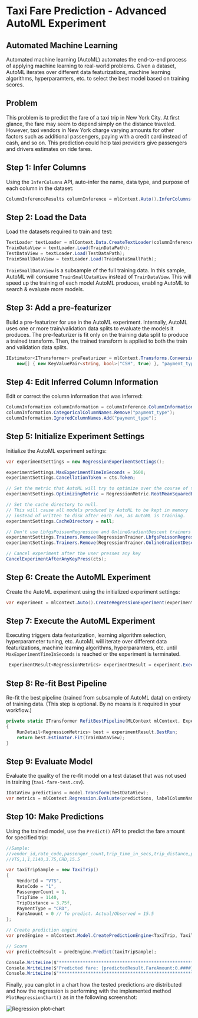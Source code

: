 # Taxi Fare Prediction - Advanced AutoML Experiment

## Automated Machine Learning
Automated machine learning (AutoML) automates the end-to-end process of applying machine learning to real-world problems. Given a dataset, AutoML iterates over different data featurizations, machine learning algorithms, hyperparamters, etc. to select the best model based on training scores.

## Problem
This problem is to predict the fare of a taxi trip in New York City. At first glance, the fare may seem to depend simply on the distance traveled. However, taxi vendors in New York charge varying amounts for other factors such as additional passengers, paying with a credit card instead of cash, and so on. This prediction could help taxi providers give passengers and drivers estimates on ride fares.

## Step 1: Infer Columns

Using the `InferColumns` API, auto-infer the name, data type, and purpose of each column in the dataset:

```C#
ColumnInferenceResults columnInference = mlContext.Auto().InferColumns(TrainDataPath, LabelColumnName, groupColumns: false);
```

## Step 2: Load the Data

Load the datasets required to train and test:

```C#
TextLoader textLoader = mlContext.Data.CreateTextLoader(columnInference.TextLoaderOptions);
TrainDataView = textLoader.Load(TrainDataPath);
TestDataView = textLoader.Load(TestDataPath);
TrainSmallDataView = textLoader.Load(TrainDataSmallPath);
```

`TrainSmallDataView` is a subsample of the full training data. In this sample, AutoML will consume `TrainSmallDataView` instead of `TrainDataView`. This will speed up the training of each model AutoML produces, enabling AutoML to search & evaluate more models.

## Step 3: Add a pre-featurizer

Build a pre-featurizer for use in the AutoML experiment. Internally, AutoML uses one or more train/validation data splits to evaluate the models it produces. The pre-featurizer is fit only on the training data split to produce a trained transform. Then, the trained transform is applied to both the train and validation data splits.

```C#
IEstimator<ITransformer> preFeaturizer = mlContext.Transforms.Conversion.MapValue("is_cash",
    new[] { new KeyValuePair<string, bool>("CSH", true) }, "payment_type");
```

## Step 4: Edit Inferred Column Information
Edit or correct the column information that was inferred:

```C#
ColumnInformation columnInformation = columnInference.ColumnInformation;
columnInformation.CategoricalColumnNames.Remove("payment_type");
columnInformation.IgnoredColumnNames.Add("payment_type");
```

## Step 5: Initialize Experiment Settings

Initialize the AutoML experiment settings:

```C#
var experimentSettings = new RegressionExperimentSettings();

experimentSettings.MaxExperimentTimeInSeconds = 3600;
experimentSettings.CancellationToken = cts.Token;

// Set the metric that AutoML will try to optimize over the course of the experiment.
experimentSettings.OptimizingMetric = RegressionMetric.RootMeanSquaredError;

// Set the cache directory to null.
// This will cause all models produced by AutoML to be kept in memory 
// instead of written to disk after each run, as AutoML is training.
experimentSettings.CacheDirectory = null;

// Don't use LbfgsPoissonRegression and OnlineGradientDescent trainers during this experiment.
experimentSettings.Trainers.Remove(RegressionTrainer.LbfgsPoissonRegression);
experimentSettings.Trainers.Remove(RegressionTrainer.OnlineGradientDescent);

// Cancel experiment after the user presses any key
CancelExperimentAfterAnyKeyPress(cts);
```

## Step 6: Create the AutoML Experiment

Create the AutoML experiment using the initialized experiment settings:

```C#
var experiment = mlContext.Auto().CreateRegressionExperiment(experimentSettings);
```

## Step 7: Execute the AutoML Experiment

Executing triggers data featurization, learning algorithm selection, hyperparameter tuning, etc. AutoML will iterate over different data featurizations, machine learning algorithms, hyperparamters, etc. until `MaxExperimentTimeInSeconds` is reached or the experiment is terminated.

```C#            
 ExperimentResult<RegressionMetrics> experimentResult = experiment.Execute(TrainSmallDataView, columnInformation, preFeaturizer, progressHandler);
```

## Step 8: Re-fit Best Pipeline
Re-fit the best pipeline (trained from subsample of AutoML data) on entirety of training data. (This step is optional. By no means is it required in your workflow.)

```C#
private static ITransformer RefitBestPipeline(MLContext mlContext, ExperimentResult<RegressionMetrics> experimentResult)
{
    RunDetail<RegressionMetrics> best = experimentResult.BestRun;
    return best.Estimator.Fit(TrainDataView);
}
```

## Step 9: Evaluate Model

Evaluate the quality of the re-fit model on a test dataset that was not used in training (`taxi-fare-test.csv`).

```C#
IDataView predictions = model.Transform(TestDataView);
var metrics = mlContext.Regression.Evaluate(predictions, labelColumnName: LabelColumnName, scoreColumnName: "Score");
```

## Step 10: Make Predictions

Using the trained model, use the `Predict()` API to predict the fare amount for specified trip:

```C#
//Sample: 
//vendor_id,rate_code,passenger_count,trip_time_in_secs,trip_distance,payment_type,fare_amount
//VTS,1,1,1140,3.75,CRD,15.5

var taxiTripSample = new TaxiTrip()
{
    VendorId = "VTS",
    RateCode = "1",
    PassengerCount = 1,
    TripTime = 1140,
    TripDistance = 3.75f,
    PaymentType = "CRD",
    FareAmount = 0 // To predict. Actual/Observed = 15.5
};

// Create prediction engine
var predEngine = mlContext.Model.CreatePredictionEngine<TaxiTrip, TaxiTripFarePrediction>(model);

// Score
var predictedResult = predEngine.Predict(taxiTripSample);

Console.WriteLine($"**********************************************************************");
Console.WriteLine($"Predicted fare: {predictedResult.FareAmount:0.####}, actual fare: 15.5");
Console.WriteLine($"**********************************************************************");
```

Finally, you can plot in a chart how the tested predictions are distributed and how the regression is performing with the implemented method `PlotRegressionChart()` as in the following screenshot:

![Regression plot-chart](images/Sample-Regression-Chart.png)